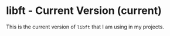 # libft - Current Version (current)

This is the current version of `libft` that I am using in my projects.
